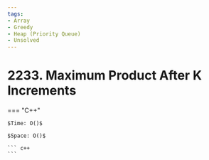 ```yaml
---
tags:
- Array
- Greedy
- Heap (Priority Queue)
- Unsolved
---
```



# 2233. Maximum Product After K Increments

=== "C++"

    $Time: O()$

    $Space: O()$

    ``` c++
    ```
